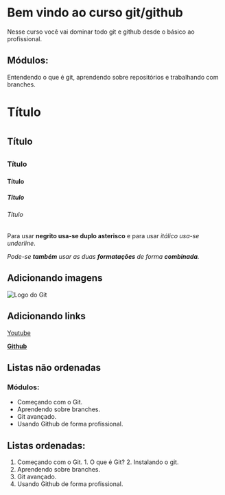 # Bem vindo ao curso git/github
Nesse curso você vai dominar todo git e github desde o básico ao profissional.

## Módulos:
Entendendo o que é git, aprendendo sobre repositórios e trabalhando com branches.

# Título <h1>
## Título <h2>
### Título <h3>
#### Título <h4>
##### Título <h5>
###### Título <h6>


Para usar **negrito usa-se duplo asterisco** e para usar _itálico usa-se underline_.

_Pode-se **também** usar as duas **formatações** de forma **combinada**._

## Adicionando imagens
![Logo do Git](https://sergioprado.org/wp-content/uploads/2018/03/git-logo2-768x362.jpeg)

## Adicionando links
[Youtube](https://www.youtube.com)

[**Github**](https://github.com/Josafary)


## Listas não ordenadas
### Módulos:
* Começando com o Git.
* Aprendendo sobre branches.
* Git avançado.
* Usando Github de forma profissional.

## Listas ordenadas:
1. Começando com o Git.
        1. O que é Git?
        2. Instalando o git.
2. Aprendendo sobre branches.
3. Git avançado.
4. Usando Github de forma profissional.